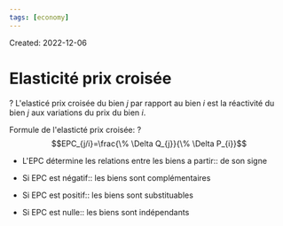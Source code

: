 ```yaml
---
tags: [economy] 
---
```

Created: 2022-12-06

# Elasticité prix croisée
?
L'elasticé prix croisée du bien $j$ par rapport au bien $i$ est la réactivité du bien $j$ aux variations du prix du bien $i$.
<!--SR:!2023-08-09,147,250-->

Formule de l'elasticté prix croisée:
?
$$EPC_{j/i}=\frac{\% \Delta Q_{j}}{\% \Delta P_{i}}$$
<!--SR:!2023-10-11,191,250-->

- L'EPC détermine les relations entre les biens a partir:: de son signe
<!--SR:!2023-04-21,71,210-->
- Si EPC est négatif:: les biens sont complémentaires
<!--SR:!2023-07-16,132,250-->
- Si EPC est positif:: les biens sont substituables
<!--SR:!2023-05-26,60,230-->
- Si EPC est nulle:: les biens sont indépendants
<!--SR:!2023-09-11,170,250-->